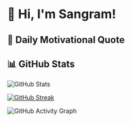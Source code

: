 
# 👋 Hi, I'm Sangram!

## 🌟 Daily Motivational Quote  
> 


## 📊 GitHub Stats
![GitHub Stats](https://github-readme-stats.vercel.app/api?username=SangramBehera2001&show_icons=true&theme=radical)

[![GitHub Streak](https://github-readme-streak-stats.herokuapp.com?user=SangramBehera2001)](https://git.io/streak-stats)

![GitHub Activity Graph](https://github-readme-activity-graph.vercel.app/graph?username=SangramBehera2001&theme=github-dark)

